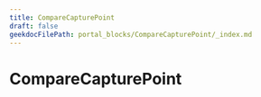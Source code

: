 ```yaml
---
title: CompareCapturePoint
draft: false
geekdocFilePath: portal_blocks/CompareCapturePoint/_index.md
---
```

# CompareCapturePoint